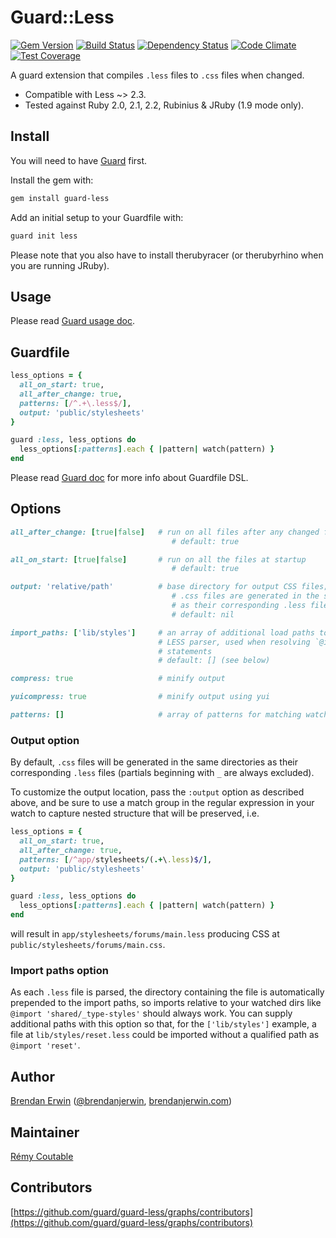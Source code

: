 # Guard::Less

[![Gem Version](https://badge.fury.io/rb/guard-less.png)](http://badge.fury.io/rb/guard-less) [![Build Status](https://travis-ci.org/guard/guard-less.png?branch=master)](https://travis-ci.org/guard/guard-less) [![Dependency Status](https://gemnasium.com/guard/guard-less.png)](https://gemnasium.com/guard/guard-less) [![Code Climate](https://codeclimate.com/github/guard/guard-less.png)](https://codeclimate.com/github/guard/guard-less) [![Test Coverage](https://codeclimate.com/github/guard/guard-less/badges/coverage.svg)](https://codeclimate.com/github/guard/guard-less)

A guard extension that compiles `.less` files to `.css` files when changed.

* Compatible with Less ~> 2.3.
* Tested against Ruby 2.0, 2.1, 2.2, Rubinius & JRuby (1.9 mode only).

## Install

You will need to have [Guard](https://github.com/guard/guard) first.

Install the gem with:

```bash
gem install guard-less
```

Add an initial setup to your Guardfile with:

```bash
guard init less
```

Please note that you also have to install therubyracer (or therubyrhino when you are running JRuby).

## Usage

Please read [Guard usage doc](https://github.com/guard/guard#readme).

## Guardfile

```ruby
less_options = {
  all_on_start: true,
  all_after_change: true,
  patterns: [/^.+\.less$/],
  output: 'public/stylesheets'
}

guard :less, less_options do
  less_options[:patterns].each { |pattern| watch(pattern) }
end
```

Please read [Guard doc](https://github.com/guard/guard#readme) for more info about Guardfile DSL.

## Options

```ruby
all_after_change: [true|false]   # run on all files after any changed files
                                    # default: true

all_on_start: [true|false]       # run on all the files at startup
                                    # default: true

output: 'relative/path'          # base directory for output CSS files; if unset,
                                    # .css files are generated in the same directories
                                    # as their corresponding .less file
                                    # default: nil

import_paths: ['lib/styles']     # an array of additional load paths to pass to the
                                 # LESS parser, used when resolving `@import`
                                 # statements
                                 # default: [] (see below)

compress: true                   # minify output

yuicompress: true                # minify output using yui

patterns: []                     # array of patterns for matching watched/processed files
```

### Output option

By default, `.css` files will be generated in the same directories as their
corresponding `.less` files (partials beginning with `_` are always excluded).

To customize the output location, pass the `:output` option as described above,
and be sure to use a match group in the regular expression in your watch to
capture nested structure that will be preserved, i.e.

```ruby
less_options = {
  all_on_start: true,
  all_after_change: true,
  patterns: [/^app/stylesheets/(.+\.less)$/],
  output: 'public/stylesheets'
}

guard :less, less_options do
  less_options[:patterns].each { |pattern| watch(pattern) }
end
```

will result in `app/stylesheets/forums/main.less` producing CSS at
`public/stylesheets/forums/main.css`.

### Import paths option

As each `.less` file is parsed, the directory containing the file is
automatically prepended to the import paths, so imports relative to your watched
dirs like `@import 'shared/_type-styles'` should always work. You can supply
additional paths with this option so that, for the `['lib/styles']` example, a
file at `lib/styles/reset.less` could be imported without a qualified path as
`@import 'reset'`.

## Author

[Brendan Erwin](https://github.com/brendanjerwin) ([@brendanjerwin](http://twitter.com/brendanjerwin), [brendanjerwin.com](http://brendanjerwin.com))

## Maintainer

[Rémy Coutable](https://github.com/rymai)

## Contributors

[https://github.com/guard/guard-less/graphs/contributors](https://github.com/guard/guard-less/graphs/contributors)
